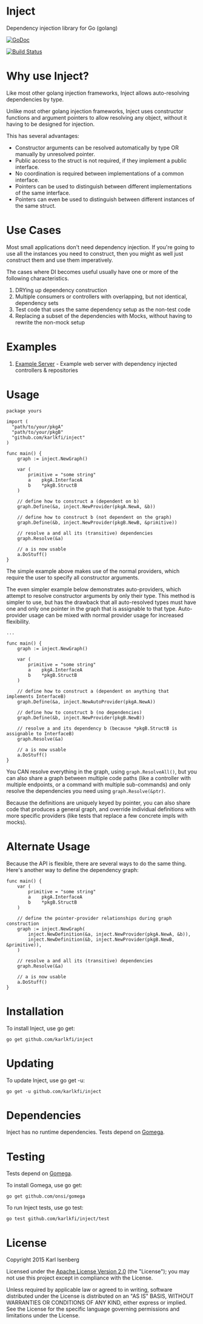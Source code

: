 # Inject
Dependency injection library for Go (golang)

[![GoDoc](https://godoc.org/github.com/karlkfi/inject?status.svg)](https://godoc.org/github.com/karlkfi/inject)

[![Build Status](https://travis-ci.org/karlkfi/inject.svg?branch=master)](https://travis-ci.org/karlkfi/inject)

# Why use Inject?

Like most other golang injection frameworks, Inject allows auto-resolving dependencies by type.

Unlike most other golang injection frameworks, Inject uses constructor functions and argument pointers to allow
resolving any object, without it having to be designed for injection.

This has several advantages:
- Constructor arguments can be resolved automatically by type OR manually by unresolved pointer.
- Public access to the struct is not required, if they implement a public interface.
- No coordination is required between implementations of a common interface.
- Pointers can be used to distinguish between different implementations of the same interface.
- Pointers can even be used to distinguish between different instances of the same struct.

# Use Cases

Most small applications don't need dependency injection. If you're going to use all the instances you need to construct, then you might as well just construct them and use them imperatively.

The cases where DI becomes useful usually have one or more of the following characteristics.

1. DRYing up dependency construction
1. Multiple consumers or controllers with overlapping, but not identical, dependency sets
1. Test code that uses the same dependency setup as the non-test code
1. Replacing a subset of the dependencies with Mocks, without having to rewrite the non-mock setup

# Examples

1. [Example Server](http://github.com/karlkfi/inject-example-server) - Example web server with dependency injected controllers & repositories

# Usage

```
package yours

import (
  "path/to/your/pkgA"
  "path/to/your/pkgB"
  "github.com/karlkfi/inject"
)

func main() {
	graph := inject.NewGraph()

	var (
		primitive = "some string"
		a    pkgA.InterfaceA
		b    *pkgB.StructB
	)

	// define how to construct a (dependent on b)
	graph.Define(&a, inject.NewProvider(pkgA.NewA, &b))

	// define how to construct b (not dependent on the graph)
	graph.Define(&b, inject.NewProvider(pkgB.NewB, &primitive))

	// resolve a and all its (transitive) dependencies
	graph.Resolve(&a)

    // a is now usable
	a.DoStuff()
}

```

The simple example above makes use of the normal providers, which require the user to specify all constructor arguments.

The even simpler example below demonstrates auto-providers, which attempt to resolve constructor arguments by only their
type. This method is simpler to use, but has the drawback that all auto-resolved types must have one and only one
pointer in the graph that is assignable to that type. Auto-provider usage can be mixed with normal provider usage for
increased flexibility.

```
...

func main() {
	graph := inject.NewGraph()

	var (
		primitive = "some string"
		a    pkgA.InterfaceA
		b    *pkgB.StructB
	)

	// define how to construct a (dependent on anything that implements InterfaceB)
	graph.Define(&a, inject.NewAutoProvider(pkgA.NewA))

	// define how to construct b (no dependencies)
	graph.Define(&b, inject.NewProvider(pkgB.NewB))

	// resolve a and its dependency b (because *pkgB.StructB is assignable to InterfaceB)
	graph.Resolve(&a)

    // a is now usable
	a.DoStuff()
}
```

You CAN resolve everything in the graph, using `graph.ResolveAll()`, but you can also share a graph between multiple
code paths (like a controller with multiple endpoints, or a command with multiple sub-commands) and only resolve the
dependencies you need using `graph.Resolve(&ptr)`.

Because the definitions are uniquely keyed by pointer, you can also share code that produces a general graph, and
override individual definitions with more specific providers (like tests that replace a few concrete impls with mocks).

# Alternate Usage

Because the API is flexible, there are several ways to do the same thing. Here's another way to define the dependency graph:

```
func main() {
	var (
		primitive = "some string"
		a    pkgA.InterfaceA
		b    *pkgB.StructB
	)

    // define the pointer-provider relationships during graph construction
	graph := inject.NewGraph(
		inject.NewDefinition(&a, inject.NewProvider(pkgA.NewA, &b)),
		inject.NewDefinition(&b, inject.NewProvider(pkgB.NewB, &primitive)),
	)

	// resolve a and all its (transitive) dependencies
	graph.Resolve(&a)

    // a is now usable
	a.DoStuff()
}
```

# Installation

To install Inject, use go get:

```
go get github.com/karlkfi/inject
```

# Updating

To update Inject, use go get -u:

```
go get -u github.com/karlkfi/inject
```

# Dependencies
Inject has no runtime dependencies. Tests depend on [Gomega](https://github.com/onsi/gomega).

# Testing
Tests depend on  [Gomega](https://github.com/onsi/gomega).

To install Gomega, use go get:

```
go get github.com/onsi/gomega
```

To run Inject tests, use go test:

```
go test github.com/karlkfi/inject/test
```

# License

   Copyright 2015 Karl Isenberg

   Licensed under the [Apache License Version 2.0](LICENSE) (the "License");
   you may not use this project except in compliance with the License.

   Unless required by applicable law or agreed to in writing, software
   distributed under the License is distributed on an "AS IS" BASIS,
   WITHOUT WARRANTIES OR CONDITIONS OF ANY KIND, either express or implied.
   See the License for the specific language governing permissions and
   limitations under the License.
